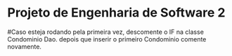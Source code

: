 ﻿# Projeto de Engenharia de Software 2

#Caso esteja rodando pela primeira vez, descomente o IF na classe Condominio Dao. depois que inserir o primeiro Condominio comente novamente.